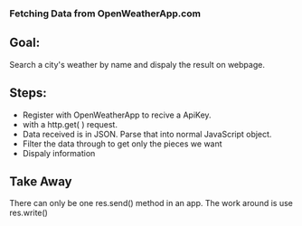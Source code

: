 ### Fetching Data from OpenWeatherApp.com

## Goal:

Search a city's weather by name and dispaly the result on webpage.

## Steps:

- Register with OpenWeatherApp to recive a ApiKey.
- with a http.get( ) request.
- Data received is in JSON. Parse that into normal JavaScript object.
- Filter the data through to get only the pieces we want
- Dispaly information

## Take Away

There can only be one res.send() method in an app. The work around is use res.write()
